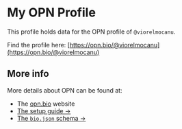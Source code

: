 # My OPN Profile

This profile holds data for the OPN profile of `@viorelmocanu`.

Find the profile here: [https://opn.bio/@viorelmocanu](https://opn.bio/@viorelmocanu)

## More info

More details about OPN can be found at:

- The [opn.bio](https://opn.bio) website
- [The setup guide →](https://github.com/opnbio/docs/blob/main/setup.md)
- [The `bio.json` schema →](https://github.com/opnbio/docs/blob/main/schema.md)
